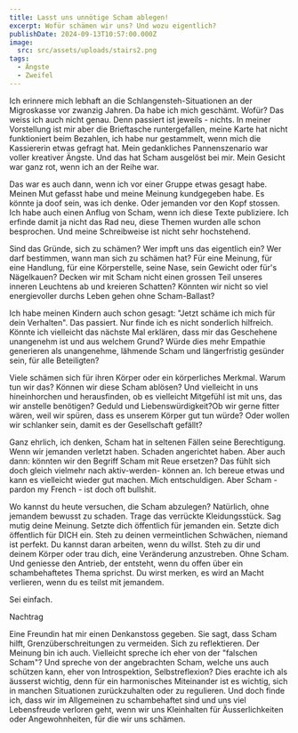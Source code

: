 ```yaml
---
title: Lasst uns unnötige Scham ablegen!
excerpt: Wofür schämen wir uns? Und wozu eigentlich?
publishDate: 2024-09-13T10:57:00.000Z
image:
  src: src/assets/uploads/stairs2.png
tags:
  - Ängste
  - Zweifel
---
```


Ich erinnere mich lebhaft an die Schlangensteh-Situationen an der Migroskasse vor zwanzig Jahren. Da habe ich mich geschämt. Wofür? Das weiss ich auch nicht genau. Denn passiert ist jeweils - nichts. In meiner Vorstellung ist mir aber die Brieftasche runtergefallen, meine Karte hat nicht funktioniert beim Bezahlen, ich habe nur gestammelt, wenn mich die Kassiererin etwas gefragt hat. Mein gedankliches Pannenszenario war voller kreativer Ängste. Und das hat Scham ausgelöst bei mir. Mein Gesicht war ganz rot, wenn ich an der Reihe war.

Das war es auch dann, wenn ich vor einer Gruppe etwas gesagt habe. Meinen Mut gefasst habe und meine Meinung kundgegeben habe. Es könnte ja doof sein, was ich denke. Oder jemanden vor den Kopf stossen. Ich habe auch einen Anflug von Scham, wenn ich diese Texte publiziere. Ich erfinde damit ja nicht das Rad neu, diese Themen wurden alle schon besprochen. Und meine Schreibweise ist nicht sehr hochstehend.

Sind das Gründe, sich zu schämen? Wer impft uns das eigentlich ein? Wer darf bestimmen, wann man sich zu schämen hat? Für eine Meinung, für eine Handlung, für eine Körperstelle, seine Nase, sein Gewicht oder für's Nägelkauen? Decken wir mit Scham nicht einen grossen Teil unseres inneren Leuchtens ab und kreieren Schatten? Könnten wir nicht so viel energievoller durchs Leben gehen ohne Scham-Ballast?

Ich habe meinen Kindern auch schon gesagt: "Jetzt schäme ich mich für dein Verhalten". Das passiert. Nur finde ich es nicht sonderlich hilfreich. Könnte ich vielleicht das nächste Mal erklären, dass mir das Geschehene unangenehm ist und aus welchem Grund? Würde dies mehr Empathie generieren als unangenehme, lähmende Scham und längerfristig gesünder sein, für alle Beteiligten?

Viele schämen sich für ihren Körper oder ein körperliches Merkmal. Warum tun wir das? Können wir diese Scham ablösen? Und vielleicht in uns hineinhorchen und herausfinden, ob es vielleicht Mitgefühl ist mit uns, das wir anstelle benötigen? Geduld und Liebenswürdigkeit?Ob wir gerne fitter wären, weil wir spüren, dass es unserem Körper gut tun würde? Oder wollen wir schlanker sein, damit es der Gesellschaft gefällt?

Ganz ehrlich, ich denken, Scham hat in seltenen Fällen seine Berechtigung. Wenn wir jemanden verletzt haben. Schaden angerichtet haben. Aber auch dann: könnten wir den Begriff Scham mit Reue ersetzen? Das fühlt sich doch gleich vielmehr nach aktiv-werden- können an. Ich bereue etwas und kann es vielleicht wieder gut machen. Mich entschuldigen. Aber Scham - pardon my French - ist doch oft bullshit.

Wo kannst du heute versuchen, die Scham abzulegen? Natürlich, ohne jemandem bewusst zu schaden. Trage das verrückte Kleidungsstück. Sag mutig deine Meinung. Setzte dich öffentlich für jemanden ein. Setzte dich öffentlich für DICH ein. Steh zu deinen vermeintlichen Schwächen, niemand ist perfekt. Du kannst daran arbeiten, wenn du willst. Steh zu dir und deinem Körper oder trau dich, eine Veränderung anzustreben. Ohne Scham. Und geniesse den Antrieb, der entsteht, wenn du offen über ein schambehaftetes Thema sprichst. Du wirst merken, es wird an Macht verlieren, wenn du es teilst mit jemandem.

Sei einfach.

Nachtrag

Eine Freundin hat mir einen Denkanstoss gegeben. Sie sagt, dass Scham hilft, Grenzüberschreitungen zu vermeiden. Sich zu reflektieren. Der Meinung bin ich auch. Vielleicht spreche ich eher von der "falschen Scham"? Und spreche von der angebrachten Scham, welche uns auch schützen kann, eher von Introspektion, Selbstreflexion? Dies erachte ich als äusserst wichtig, denn für ein harmonisches Miteinander ist es wichtig, sich in manchen Situationen zurückzuhalten oder zu regulieren. Und doch finde ich, dass wir im Allgemeinen zu schambehaftet sind und uns viel Lebensfreude verloren geht, wenn wir uns Kleinhalten für Äusserlichkeiten oder Angewohnheiten, für die wir uns schämen.
